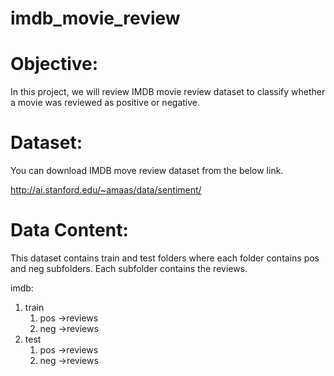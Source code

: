 # imdb_movie_review
# Objective:
In this project, we will review IMDB movie review dataset to classify whether a movie was reviewed as positive or negative.

# Dataset:
You can download IMDB move review dataset from the below link.  

http://ai.stanford.edu/~amaas/data/sentiment/

# Data Content:  
This dataset contains train and test folders where each folder contains pos and neg subfolders.  Each subfolder contains the reviews.

imdb:
1. train
   1. pos
      ->reviews
   2. neg
      ->reviews
2. test
   1. pos
     ->reviews
   2. neg
    ->reviews
